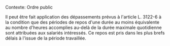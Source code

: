 Contexte: Ordre public

Il peut être fait application des dépassements prévus à l'article L. 3122-6 à la condition que des périodes de repos d'une durée au moins équivalente au nombre d'heures accomplies au-delà de la durée maximale quotidienne sont attribuées aux salariés intéressés. Ce repos est pris dans les plus brefs délais à l'issue de la période travaillée.